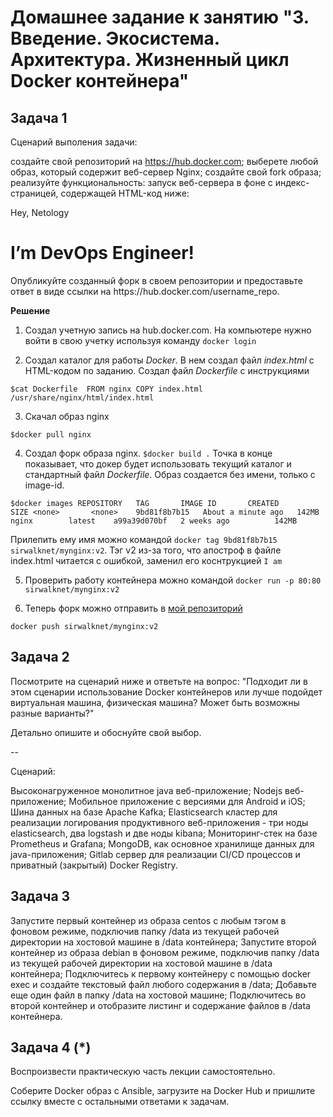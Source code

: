 # Домашнее задание к занятию "3. Введение. Экосистема. Архитектура. Жизненный цикл Docker контейнера"

## Задача 1

Сценарий выполения задачи:

создайте свой репозиторий на https://hub.docker.com;
выберете любой образ, который содержит веб-сервер Nginx;
создайте свой fork образа;
реализуйте функциональность: запуск веб-сервера в фоне с индекс-страницей, содержащей HTML-код ниже:
<html>
<head>
Hey, Netology
</head>
<body>
<h1>I’m DevOps Engineer!</h1>
</body>
</html>
Опубликуйте созданный форк в своем репозитории и предоставьте ответ в виде ссылки на https://hub.docker.com/username_repo.

**Решение**
1. Создал учетную запись на hub.docker.com. 
На компьютере нужно войти в свою учетку используя команду `docker login`

2. Создал каталог для работы _Docker_. В нем создал файл _index.html_ с HTML-кодом по заданию. Создал файл _Dockerfile_ c инструкциями

`$cat Dockerfile 
FROM nginx
COPY index.html /usr/share/nginx/html/index.html`

3. Скачал образ nginx 

`$docker pull nginx`

4. Создал форк образа nginx.
`$docker build .` Точка в конце показывает, что докер будет использовать текущий каталог и стандартный файл _Dockerfile_. Образ создается без имени, только с image-id.

`$docker images
REPOSITORY   TAG       IMAGE ID       CREATED              SIZE
<none>       <none>    9bd81f8b7b15   About a minute ago   142MB
nginx        latest    a99a39d070bf   2 weeks ago          142MB`
 
Прилепить ему имя можно командой `docker tag 9bd81f8b7b15 sirwalknet/mynginx:v2`. Тэг v2 из-за того, что апостроф в файле index.html читается с ошибкой, заменил его коснтрукцией `I am`

5. Проверить работу контейнера можно командой `docker run -p 80:80 sirwalknet/mynginx:v2`

6. Теперь форк можно отправить в [мой репозиторий](https://hub.docker.com/layers/sirwalknet/mynginx/v2/images/sha256-8e13886fc22e812bf530f7d5109f5a5aca509a8a28ec3fc2f9f4c248faec53cd?context=repo)

`docker push sirwalknet/mynginx:v2`

## Задача 2

Посмотрите на сценарий ниже и ответьте на вопрос: "Подходит ли в этом сценарии использование Docker контейнеров или лучше подойдет виртуальная машина, физическая машина? Может быть возможны разные варианты?"

Детально опишите и обоснуйте свой выбор.

--

Сценарий:

Высоконагруженное монолитное java веб-приложение;
Nodejs веб-приложение;
Мобильное приложение c версиями для Android и iOS;
Шина данных на базе Apache Kafka;
Elasticsearch кластер для реализации логирования продуктивного веб-приложения - три ноды elasticsearch, два logstash и две ноды kibana;
Мониторинг-стек на базе Prometheus и Grafana;
MongoDB, как основное хранилище данных для java-приложения;
Gitlab сервер для реализации CI/CD процессов и приватный (закрытый) Docker Registry.

## Задача 3

Запустите первый контейнер из образа centos c любым тэгом в фоновом режиме, подключив папку /data из текущей рабочей директории на хостовой машине в /data контейнера;
Запустите второй контейнер из образа debian в фоновом режиме, подключив папку /data из текущей рабочей директории на хостовой машине в /data контейнера;
Подключитесь к первому контейнеру с помощью docker exec и создайте текстовый файл любого содержания в /data;
Добавьте еще один файл в папку /data на хостовой машине;
Подключитесь во второй контейнер и отобразите листинг и содержание файлов в /data контейнера.


## Задача 4 (*)

Воспроизвести практическую часть лекции самостоятельно.

Соберите Docker образ с Ansible, загрузите на Docker Hub и пришлите ссылку вместе с остальными ответами к задачам.

